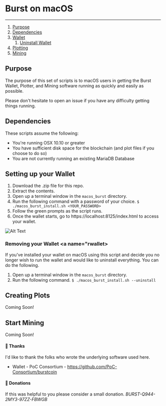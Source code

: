 # Burst on macOS
---
1. [Purpose](#purpose)
2. [Dependencies](#dep)
3. [Wallet](#wallet)
    1. [Uninstall Wallet](#rwallet)
4. [Plotting](#plot)
5. [Mining](#mine)

## Purpose <a name="purpose"> </a>
The purpose of this set of scripts is to macOS users in getting the Burst Wallet, Plotter, and Mining software running as quickly and easily as possible.

Please don't hesitate to open an issue if you have any difficulty getting things running.

## Dependencies <a name="dep"> </a>
These scripts assume the following:
- You're running OSX 10.10 or greater
- You have sufficient disk space for the blockchain (and plot files if you choose to do so)
- You are not currently running an existing MariaDB Database
## Setting up your Wallet <a name="wallet"></a>
1. Download the .zip file for this repo.
2. Extract the contents.
3. Open up a terminal window in the `macos_burst` directory.
4. Run the following command with a password of your choice.
    ```$ ./macos_burst_install.sh <YOUR_PASSWORD>```
5. Follow the green prompts as the script runs.
6. Once the wallet starts, go to https://localhost:8125/index.html to access your wallet.

![Alt Text](https://media.giphy.com/media/3oFzmkv6II17QkwRSo/giphy.gif)

### Removing your Wallet <a name="rwallet></a>
If you've installed your wallet on macOS using this script and decide you no longer wish to run the wallet and would like to uninstall everything. You can do the following.
1. Open up a terminal window in the `macos_burst` directory.
2. Run the following command.
    ```$ ./macos_burst_install.sh --uninstall```
## Creating Plots <a name="plot"></a>
Coming Soon!
## Start Mining <a name="mine"></a>
Coming Soon!

#### 🙌 Thanks 
I'd like to thank the folks who wrote the underlying software used here.
- Wallet - PoC Consortium - https://github.com/PoC-Consortium/burstcoin

#### 💸 Donations 
If this was helpful to you please consider a small donation. _BURST-Q944-2MY3-97ZZ-FBWGB_
